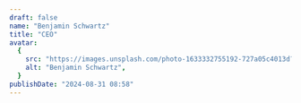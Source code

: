 ```yaml
---
draft: false
name: "Benjamin Schwartz"
title: "CEO"
avatar:
  {
    src: "https://images.unsplash.com/photo-1633332755192-727a05c4013d?&fit=crop&w=280",
    alt: "Benjamin Schwartz",
  }
publishDate: "2024-08-31 08:58"
---
```

